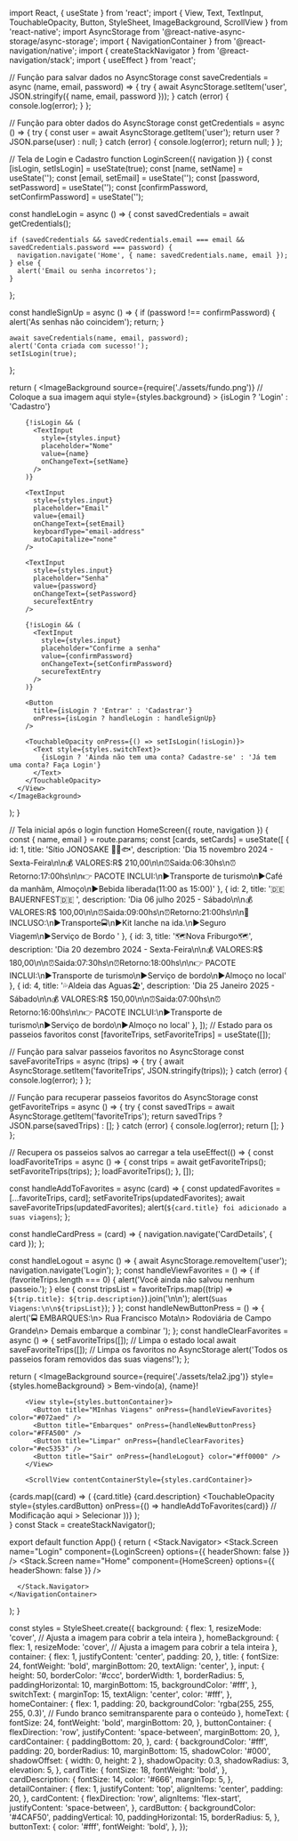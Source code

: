 import React, { useState } from 'react';
import { View, Text, TextInput, TouchableOpacity, Button, StyleSheet, ImageBackground, ScrollView } from 'react-native';
import AsyncStorage from '@react-native-async-storage/async-storage';
import { NavigationContainer } from '@react-navigation/native';
import { createStackNavigator } from '@react-navigation/stack';
import { useEffect } from 'react';

// Função para salvar dados no AsyncStorage
const saveCredentials = async (name, email, password) => {
  try {
    await AsyncStorage.setItem('user', JSON.stringify({ name, email, password }));
  } catch (error) {
    console.log(error);
  }
};

// Função para obter dados do AsyncStorage
const getCredentials = async () => {
  try {
    const user = await AsyncStorage.getItem('user');
    return user ? JSON.parse(user) : null;
  } catch (error) {
    console.log(error);
    return null;
  }
};

// Tela de Login e Cadastro
function LoginScreen({ navigation }) {
  const [isLogin, setIsLogin] = useState(true);
  const [name, setName] = useState(''); 
  const [email, setEmail] = useState('');
  const [password, setPassword] = useState('');
  const [confirmPassword, setConfirmPassword] = useState('');

  const handleLogin = async () => {
    const savedCredentials = await getCredentials();

    if (savedCredentials && savedCredentials.email === email && savedCredentials.password === password) {
      navigation.navigate('Home', { name: savedCredentials.name, email });
    } else {
      alert('Email ou senha incorretos');
    }
  };

  const handleSignUp = async () => {
    if (password !== confirmPassword) {
      alert('As senhas não coincidem');
      return;
    }

    await saveCredentials(name, email, password);
    alert('Conta criada com sucesso!');
    setIsLogin(true);
  };

  return (
    <ImageBackground
      source={require('./assets/fundo.png')} // Coloque a sua imagem aqui
      style={styles.background}
    >
      <View style={styles.container}>
        <Text style={styles.title}>{isLogin ? 'Login' : 'Cadastro'}</Text>

        {!isLogin && (
          <TextInput
            style={styles.input}
            placeholder="Nome"
            value={name}
            onChangeText={setName}
          />
        )}

        <TextInput
          style={styles.input}
          placeholder="Email"
          value={email}
          onChangeText={setEmail}
          keyboardType="email-address"
          autoCapitalize="none"
        />

        <TextInput
          style={styles.input}
          placeholder="Senha"
          value={password}
          onChangeText={setPassword}
          secureTextEntry
        />

        {!isLogin && (
          <TextInput
            style={styles.input}
            placeholder="Confirme a senha"
            value={confirmPassword}
            onChangeText={setConfirmPassword}
            secureTextEntry
          />
        )}

        <Button
          title={isLogin ? 'Entrar' : 'Cadastrar'}
          onPress={isLogin ? handleLogin : handleSignUp}
        />

        <TouchableOpacity onPress={() => setIsLogin(!isLogin)}>
          <Text style={styles.switchText}>
            {isLogin ? 'Ainda não tem uma conta? Cadastre-se' : 'Já tem uma conta? Faça Login'}
          </Text>
        </TouchableOpacity>
      </View>
    </ImageBackground>
  );
}

// Tela inicial após o login
function HomeScreen({ route, navigation }) {
  const { name, email } = route.params;
  const [cards, setCards] = useState([
    { id: 1, title: 'Sítio JONOSAKE 🍖🍗🐟', description: 'Dia 15 novembro 2024 - Sexta-Feira\n\n💰 VALORES:R$ 210,00\n\n⏰Saida:06:30hs\n⏰Retorno:17:00hs\n\n👉 PACOTE INCLUI:\n▶Transporte de turismo\n▶Café da manhãm, Almoço\n▶Bebida liberada(11:00 as 15:00)' },
    { id: 2, title: '🇩🇪BAUERNFEST🇩🇪 ', description: 'Dia 06 julho 2025 - Sábado\n\n💰 VALORES:R$ 100,00\n\n⏰Saida:09:00hs\n⏰Retorno:21:00hs\n\n🚨INCLUSO:\n▶Transporte🚍\n▶Kit lanche na ida.\n▶Seguro Viagem\n▶Serviço de Bordo ' },
    { id: 3, title: '🗺️Nova Friburgo🗺️', description: 'Dia 20 dezembro 2024 - Sexta-Feira\n\n💰 VALORES:R$ 180,00\n\n⏰Saida:07:30hs\n⏰Retorno:18:00hs\n\n👉 PACOTE INCLUI:\n▶Transporte de turismo\n▶Serviço de bordo\n▶Almoço no local' },
    { id: 4, title: '💦Aldeia das Aguas🏖️', description: 'Dia 25 Janeiro 2025 - Sábado\n\n💰 VALORES:R$ 150,00\n\n⏰Saida:07:00hs\n⏰Retorno:16:00hs\n\n👉 PACOTE INCLUI:\n▶Transporte de turismo\n▶Serviço de bordo\n▶Almoço no local' },
  ]);
  // Estado para os passeios favoritos
const [favoriteTrips, setFavoriteTrips] = useState([]);

// Função para salvar passeios favoritos no AsyncStorage
const saveFavoriteTrips = async (trips) => {
  try {
    await AsyncStorage.setItem('favoriteTrips', JSON.stringify(trips));
  } catch (error) {
    console.log(error);
  }
};

// Função para recuperar passeios favoritos do AsyncStorage
const getFavoriteTrips = async () => {
  try {
    const savedTrips = await AsyncStorage.getItem('favoriteTrips');
    return savedTrips ? JSON.parse(savedTrips) : [];
  } catch (error) {
    console.log(error);
    return [];
  }
};

// Recupera os passeios salvos ao carregar a tela
useEffect(() => {
  const loadFavoriteTrips = async () => {
    const trips = await getFavoriteTrips();
    setFavoriteTrips(trips);
  };
  loadFavoriteTrips();
}, []);

const handleAddToFavorites = async (card) => {
  const updatedFavorites = [...favoriteTrips, card];
  setFavoriteTrips(updatedFavorites);
  await saveFavoriteTrips(updatedFavorites);
  alert(`${card.title} foi adicionado a suas viagens`);
};

  const handleCardPress = (card) => {
    navigation.navigate('CardDetails', { card });
  };

  const handleLogout = async () => {
    await AsyncStorage.removeItem('user');
    navigation.navigate('Login');
  };
  const handleViewFavorites = () => {
    if (favoriteTrips.length === 0) {
      alert('Você ainda não salvou nenhum passeio.');
    } else {
      const tripsList = favoriteTrips.map((trip) => `${trip.title}: ${trip.description}`).join('\n\n');
      alert(`Suas Viagens:\n\n${tripsList}`);
    }
  };
  const handleNewButtonPress = () => {
    alert('🚍 EMBARQUES:\n> Rua Francisco Mota\n> Rodoviária de Campo Grande\n> Demais embarque a combinar ');
  };
  const handleClearFavorites = async () => {
    setFavoriteTrips([]); // Limpa o estado local
    await saveFavoriteTrips([]); // Limpa os favoritos no AsyncStorage
    alert('Todos os passeios foram removidos das suas viagens!');
  };

  return (
    <ImageBackground
      source={require('./assets/tela2.jpg')}
      style={styles.homeBackground}
    >
      <View style={styles.homeContainer}>
        <Text style={styles.homeText}>Bem-vindo(a), {name}!</Text>

        <View style={styles.buttonContainer}>
          <Button title="MInhas Viagens" onPress={handleViewFavorites} color="#072aed" />
          <Button title="Embarques" onPress={handleNewButtonPress} color="#FFA500" />
          <Button title="Limpar" onPress={handleClearFavorites} color="#ec5353" />
          <Button title="Sair" onPress={handleLogout} color="#ff0000" />
        </View>

        <ScrollView contentContainerStyle={styles.cardContainer}>
  {cards.map((card) => (
    <View key={card.id} style={styles.card}>
      <View style={styles.cardContent}>
        <View>
          <Text style={styles.cardTitle}>{card.title}</Text>
          <Text style={styles.cardDescription}>{card.description}</Text>
        </View>
        <TouchableOpacity 
          style={styles.cardButton} 
          onPress={() => handleAddToFavorites(card)}  // Modificação aqui
        >
          <Text style={styles.buttonText}>Selecionar</Text>
        </TouchableOpacity>
      </View>
    </View>
  ))}
</ScrollView>
      </View>
    </ImageBackground>
  );  
}
const Stack = createStackNavigator();

export default function App() {
  return (
    <NavigationContainer>
      <Stack.Navigator>
        <Stack.Screen name="Login" component={LoginScreen} options={{ headerShown: false }} />
        <Stack.Screen name="Home" component={HomeScreen} options={{ headerShown: false }} />
        
      </Stack.Navigator>
    </NavigationContainer>
  );
}

const styles = StyleSheet.create({
  background: {
    flex: 1,
    resizeMode: 'cover', // Ajusta a imagem para cobrir a tela inteira
  },
  homeBackground: {
    flex: 1,
    resizeMode: 'cover', // Ajusta a imagem para cobrir a tela inteira
  },
  container: {
    flex: 1,
    justifyContent: 'center',
    padding: 20,
  },
  title: {
    fontSize: 24,
    fontWeight: 'bold',
    marginBottom: 20,
    textAlign: 'center',
  },
  input: {
    height: 50,
    borderColor: '#ccc',
    borderWidth: 1,
    borderRadius: 5,
    paddingHorizontal: 10,
    marginBottom: 15,
    backgroundColor: '#fff',
  },
  switchText: {
    marginTop: 15,
    textAlign: 'center',
    color: '#fff',
  },
  homeContainer: {
    flex: 1,
    padding: 20,
    backgroundColor: 'rgba(255, 255, 255, 0.3)', // Fundo branco semitransparente para o conteúdo
  },
  homeText: {
    fontSize: 24,
    fontWeight: 'bold',
    marginBottom: 20,
  },
  buttonContainer: {
    flexDirection: 'row',
    justifyContent: 'space-between',
    marginBottom: 20,
  },
  cardContainer: {
    paddingBottom: 20,
  },
  card: {
    backgroundColor: '#fff',
    padding: 20,
    borderRadius: 10,
    marginBottom: 15,
    shadowColor: '#000',
    shadowOffset: { width: 0, height: 2 },
    shadowOpacity: 0.3,
    shadowRadius: 3,
    elevation: 5,
  },
  cardTitle: {
    fontSize: 18,
    fontWeight: 'bold',
  },
  cardDescription: {
    fontSize: 14,
    color: '#666',
    marginTop: 5,
  },
  detailContainer: {
    flex: 1,
    justifyContent: 'top',
    alignItems: 'center',
    padding: 20,
  },
  cardContent: {
    flexDirection: 'row',
    alignItems: 'flex-start',
    justifyContent: 'space-between',
  },
  cardButton: {
    backgroundColor: '#4CAF50',
    paddingVertical: 10,
    paddingHorizontal: 15,
    borderRadius: 5,
  },
  buttonText: {
    color: '#fff',
    fontWeight: 'bold',
  },
});

